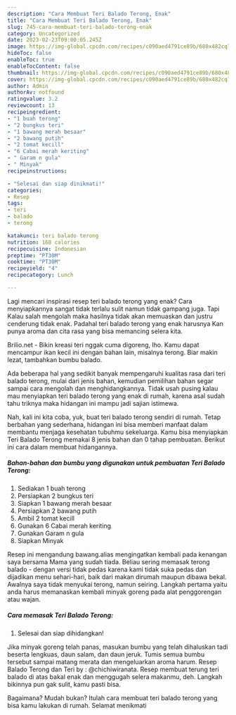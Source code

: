 ```yaml
---
description: "Cara Membuat Teri Balado Terong, Enak"
title: "Cara Membuat Teri Balado Terong, Enak"
slug: 745-cara-membuat-teri-balado-terong-enak
category: Uncategorized
date: 2023-02-23T09:00:05.245Z
image: https://img-global.cpcdn.com/recipes/c090aed4791ce89b/680x482cq70/teri-balado-terong-foto-resep-utama.jpg
hideToc: false
enableToc: true
enableTocContent: false
thumbnail: https://img-global.cpcdn.com/recipes/c090aed4791ce89b/680x482cq70/teri-balado-terong-foto-resep-utama.jpg
cover: https://img-global.cpcdn.com/recipes/c090aed4791ce89b/680x482cq70/teri-balado-terong-foto-resep-utama.jpg
author: Admin
authorAv: notfound
ratingvalue: 3.2
reviewcount: 13
recipeingredient:
- "1 buah terong"
- "2 bungkus teri"
- "1 bawang merah besaar"
- "2 bawang putih"
- "2 tomat kecill"
- "6 Cabai merah keriting"
- " Garam n gula"
- " Minyak"
recipeinstructions:

- "Selesai dan siap dinikmati!"
categories:
- Resep
tags:
- teri
- balado
- terong

katakunci: teri balado terong 
nutrition: 168 calories
recipecuisine: Indonesian
preptime: "PT30M"
cooktime: "PT30M"
recipeyield: "4"
recipecategory: Lunch

---
```



Lagi mencari inspirasi resep teri balado terong yang enak? Cara menyiapkannya sangat tidak terlalu sulit namun tidak gampang juga. Tapi Kalau salah mengolah maka hasilnya tidak akan memuaskan dan justru cenderung tidak enak. Padahal teri balado terong yang enak harusnya Kan punya aroma dan cita rasa yang bisa memancing selera kita.


Brilio.net - Bikin kreasi teri nggak cuma digoreng, lho. Kamu dapat mencampur ikan kecil ini dengan bahan lain, misalnya terong. Biar makin lezat, tambahkan bumbu balado.

Ada beberapa hal yang sedikit banyak mempengaruhi kualitas rasa dari teri balado terong, mulai dari jenis bahan, kemudian pemilihan bahan segar sampai cara mengolah dan menghidangkannya. Tidak usah pusing kalau mau menyiapkan teri balado terong yang enak di rumah, karena asal sudah tahu triknya maka hidangan ini mampu jadi sajian istimewa.


Nah, kali ini kita coba, yuk, buat teri balado terong sendiri di rumah. Tetap berbahan yang sederhana, hidangan ini bisa memberi manfaat dalam membantu menjaga kesehatan tubuhmu sekeluarga. Kamu bisa menyiapkan Teri Balado Terong memakai 8 jenis bahan dan 0 tahap pembuatan. Berikut ini cara dalam membuat hidangannya.

<!--inarticleads1-->

##### Bahan-bahan dan bumbu yang digunakan untuk pembuatan Teri Balado Terong:

1. Sediakan 1 buah terong
1. Persiapkan 2 bungkus teri
1. Siapkan 1 bawang merah besaar
1. Persiapkan 2 bawang putih
1. Ambil 2 tomat kecill
1. Gunakan 6 Cabai merah keriting
1. Gunakan  Garam n gula
1. Siapkan  Minyak


Resep ini mengandung bawang.alias mengingatkan kembali pada kenangan saya bersama Mama yang sudah tiada. Beliau sering memasak terong balado - dengan versi tidak pedas karena kami tidak suka pedas dan dijadikan menu sehari-hari, baik dari makan dirumah maupun dibawa bekal. Awalnya saya tidak menyukai terong, namun seiring. Langkah pertama yaitu anda harus memanaskan kembali minyak goreng pada alat penggorengan atau wajan. 

<!--inarticleads2-->

##### Cara memasak Teri Balado Terong:


1. Selesai dan siap dihidangkan!

Jika minyak goreng telah panas, masukan bumbu yang telah dihaluskan tadi beserta lengkuas, daun salam, dan daun jeruk. Tumis semua bumbu tersebut sampai matang merata dan mengeluarkan aroma harum. Resep Balado Terong dan Teri by : @chichiwiranata. Resep membuat terung teri balado di atas bakal enak dan menggugah selera makanmu, deh. Langkah bikinnya pun gak sulit, kamu pasti bisa. 

Bagaimana? Mudah bukan? Itulah cara membuat teri balado terong yang bisa kamu lakukan di rumah. Selamat menikmati
